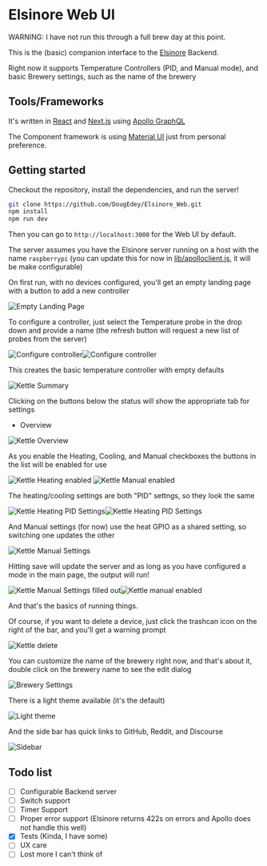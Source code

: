# Elsinore Web UI

WARNING: I have not run this through a full brew day at this point.

This is the (basic) companion interface to the [Elsinore](https://github.com/DougEdey/elsinore/) Backend.

Right now it supports Temperature Controllers (PID, and Manual mode), and basic Brewery settings, such as the name of the brewery

## Tools/Frameworks

It's written in [React](https://reactjs.org/) and [Next.js](https://nextjs.org/) using [Apollo GraphQL](https://www.apollographql.com/)

The Component framework is using [Material UI](material-ui.com/) just from personal preference.

## Getting started

Checkout the repository, install the dependencies, and run the server!

```bash
git clone https://github.com/DougEdey/Elsinore_Web.git
npm install
npm run dev
```

Then you can go to `http://localhost:3000` for the Web UI by default.

The server assumes you have the Elsinore server running on a host with the name `raspberrypi` (you can update this for now in [lib/apolloclient.js](./lib/apolloclient.js), it will be make configurable)

On first run, with no devices configured, you'll get an empty landing page with a button to add a new controller

![Empty Landing Page](./files/empty_landing.png "Empty Landing Page")

To configure a controller, just select the Temperature probe in the drop down and provide a name (the refresh button will request a new list of probes from the server)

![Configure controller](./files/create_probe_empty.png "Empty configuration dialog")![Configure controller](./files/create_probe_filled.png "Filled configuration dialog")

This creates the basic temperature controller with empty defaults

![Kettle Summary](./files/kettle_summary.png "Temperature Controller summary")

Clicking on the buttons below the status will show the appropriate tab for settings

* Overview

![Kettle Overview](./files/kettle_empty_overview.png "Default kettle overview")

As you enable the Heating, Cooling, and Manual checkboxes the buttons in the list will be enabled for use

![Kettle Heating enabled](./files/kettle_heating_enabled.png "Kettle Heating enabled") ![Kettle Manual enabled](./files/kettle_heating_manual_enabled.png "Kettle Heating and Manual enabled")

The heating/cooling settings are both "PID" settngs, so they look the same

![Kettle Heating PID Settings](./files/kettle_empty_heat.png "Empty Heat Settings")![Kettle Heating PID Settings](./files/kettle_filled_heating.png "Filled Heat Settings")

And Manual settings (for now) use the heat GPIO as a shared setting, so switching one updates the other

![Kettle Manual Settings](./files/kettle_empty_manual.png "Empty Manual settings")

Hitting save will update the server and as long as you have configured a mode in the main page, the output will run!

![Kettle Manual Settings filled out](./files/kettle_configured_manual.png "Configured manual settings")![Kettle manual enabled](./files/kettle_configured_summary_manual.png "Configured and enabled Manual mode")

And that's the basics of running things.

Of course, if you want to delete a device, just click the trashcan icon on the right of the bar, and you'll get a warning prompt

![Kettle delete](./files/delete_controller.png "Delete controller dialog")

You can customize the name of the brewery right now, and that's about it, double click on the brewery name to see the edit dialog

![Brewery Settings](./files/edit_brewery_settings.png "Brewery settings dialog")

There is a light theme available (it's the default)

![Light theme](./files/light_theme.png "Light mode")

And the side bar has quick links to GitHub, Reddit, and Discourse

![Sidebar](./files/sidebar.png "Sidebar")

## Todo list

* [ ] Configurable Backend server
* [ ] Switch support
* [ ] Timer Support
* [ ] Proper error support (Elsinore returns 422s on errors and Apollo does not handle this well)
* [x] Tests (Kinda, I have some)
* [ ] UX care
* [ ] Lost more I can't think of
